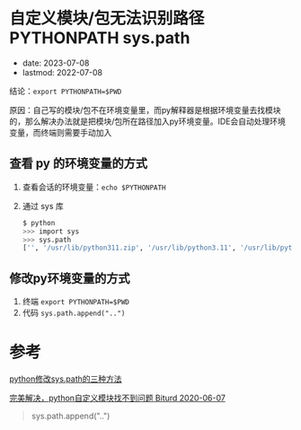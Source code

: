 # 自定义模块/包无法识别路径 PYTHONPATH sys.path
- date: 2023-07-08
- lastmod: 2022-07-08

结论：`export PYTHONPATH=$PWD`

原因：自己写的模块/包不在环境变量里，而py解释器是根据环境变量去找模块的，那么解决办法就是把模块/包所在路径加入py环境变量。IDE会自动处理环境变量，而终端则需要手动加入

## 查看 py 的环境变量的方式

1. 查看会话的环境变量：`echo $PYTHONPATH`
2. 通过 sys 库

    ```bash
    $ python
    >>> import sys
    >>> sys.path
    ['', '/usr/lib/python311.zip', '/usr/lib/python3.11', '/usr/lib/python3.11/lib-dynload', '/usr/lib/python3.11/site-packages']
    ```

## 修改py环境变量的方式

1. 终端 `export PYTHONPATH=$PWD`
2. 代码 `sys.path.append("..")`

# 参考

[python修改sys.path的三种方法](http://www.coolpython.net/python_senior/module_concept/modify-sys-path.html)

[完美解决，python自定义模块找不到问题 Biturd 2020-06-07](https://blog.csdn.net/qq_42873554/article/details/106604859)
> sys.path.append("..")
